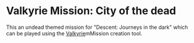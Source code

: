 # Valkyrie Mission: City of the dead

This an undead themed mission for "Descent: Journeys in the dark" which can be played using the [Valkyrie](https://github.com/NPBruce/valkyrie/wiki)mMission creation tool.
